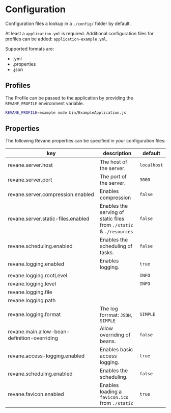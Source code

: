 # Configuration

Configuration files a lookup in a `./config/` folder by default.

At least a `application.yml` is required. Additional configuration files for profiles can be added: `application-example.yml`.

Supported formats are:
- .yml
- .properties
- .json

## Profiles

The Profile can be passed to the application by providing the `REVANE_PROFILE` environment variable.

```sh
REVANE_PROFILE=example node bin/ExampleApplication.js
```

## Properties

The following Revane properties can be specified in your configuration files:

| key                                          | description                                                         | default     |
|----------------------------------------------|---------------------------------------------------------------------|-------------|
| revane.server.host                           | The host of the server.                                             | `localhost` |
| revane.server.port                           | The port of the server.                                             | `3000`      |
| revane.server.compression.enabled            | Enables compression                                                 | `false`     |
| revane.server.static-files.enabled           | Enables the serving of static files from `./static` & `./resources` | `false`     |
| revane.scheduling.enabled                    | Enables the scheduling of tasks.                                    | `false`     |
| revane.logging.enabled                       | Enables logging.                                                    | `true`      |
| revane.logging.rootLevel                     |                                                                     | `INFO`      |
| revane.logging.level                         |                                                                     | `INFO`      |
| revane.logging.file                          |                                                                     |             |
| revane.logging.path                          |                                                                     |             |
| revane.logging.format                        | The log forrmat: `JSON`, `SIMPLE`                                   | `SIMPLE`    |
| revane.main.allow-bean-definition-overriding | Allow overriding of beans.                                          | `false`     |
| revane.access-logging.enabled                | Enables basic access logging.                                       | `true`      |
| revane.scheduling.enabled                    | Enables the scheduling.                                             | `false`     |
| revane.favicon.enabled                       | Enables loading a `favicon.ico` from `./static`                     | `true`      |